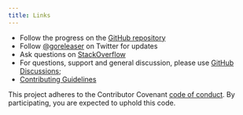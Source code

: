 ```yaml
---
title: Links
---
```


- Follow the progress on the [GitHub repository](https://github.com/amane3/goreleaser)
- Follow [@goreleaser](https://twitter.com/goreleaser) on Twitter for updates
- Ask questions on [StackOverflow](https://stackoverflow.com/questions/tagged/goreleaser)
- For questions, support and general discussion, please use
[GitHub Discussions](https://github.com/amane3/goreleaser/discussions);
- [Contributing Guidelines](https://github.com/amane3/goreleaser/blob/master/CONTRIBUTING.md)

This project adheres to the Contributor Covenant
[code of conduct](https://github.com/amane3/goreleaser/blob/master/CODE_OF_CONDUCT.md).
By participating, you are expected to uphold this code.
